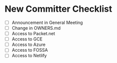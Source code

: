 # New Committer Checklist

- [ ] Announcement in General Meeting
- [ ] Change in OWNERS.md
- [ ] Access to Packet.net
- [ ] Access to GCE
- [ ] Access to Azure
- [ ] Access to FOSSA
- [ ] Access to Netlify
